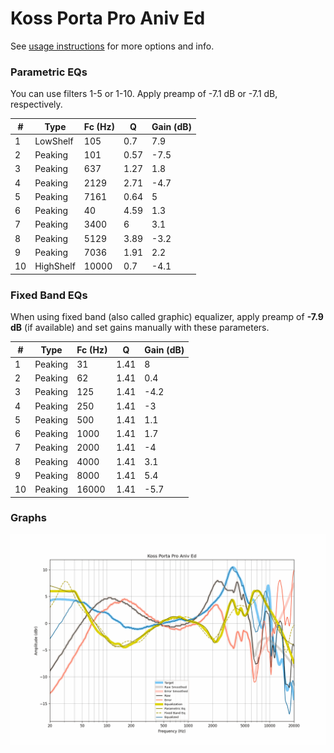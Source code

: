 # Koss Porta Pro Aniv Ed
See [usage instructions](https://github.com/jaakkopasanen/AutoEq#usage) for more options and info.

### Parametric EQs
You can use filters 1-5 or 1-10. Apply preamp of -7.1 dB or -7.1 dB, respectively.

|   # | Type      |   Fc (Hz) |    Q |   Gain (dB) |
|-----|-----------|-----------|------|-------------|
|   1 | LowShelf  |       105 | 0.7  |         7.9 |
|   2 | Peaking   |       101 | 0.57 |        -7.5 |
|   3 | Peaking   |       637 | 1.27 |         1.8 |
|   4 | Peaking   |      2129 | 2.71 |        -4.7 |
|   5 | Peaking   |      7161 | 0.64 |         5   |
|   6 | Peaking   |        40 | 4.59 |         1.3 |
|   7 | Peaking   |      3400 | 6    |         3.1 |
|   8 | Peaking   |      5129 | 3.89 |        -3.2 |
|   9 | Peaking   |      7036 | 1.91 |         2.2 |
|  10 | HighShelf |     10000 | 0.7  |        -4.1 |

### Fixed Band EQs
When using fixed band (also called graphic) equalizer, apply preamp of **-7.9 dB** (if available) and set gains manually with these parameters.

|   # | Type    |   Fc (Hz) |    Q |   Gain (dB) |
|-----|---------|-----------|------|-------------|
|   1 | Peaking |        31 | 1.41 |         8   |
|   2 | Peaking |        62 | 1.41 |         0.4 |
|   3 | Peaking |       125 | 1.41 |        -4.2 |
|   4 | Peaking |       250 | 1.41 |        -3   |
|   5 | Peaking |       500 | 1.41 |         1.1 |
|   6 | Peaking |      1000 | 1.41 |         1.7 |
|   7 | Peaking |      2000 | 1.41 |        -4   |
|   8 | Peaking |      4000 | 1.41 |         3.1 |
|   9 | Peaking |      8000 | 1.41 |         5.4 |
|  10 | Peaking |     16000 | 1.41 |        -5.7 |

### Graphs
![](./Koss%20Porta%20Pro%20Aniv%20Ed.png)
